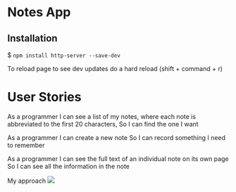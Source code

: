 # Notes App

## Installation
$ ```npm install http-server --save-dev```

To reload page to see dev updates do a hard reload (shift + command + r)

# User Stories
As a programmer I can see a list of my notes, where each note is abbreviated to the first 20 characters, 
So I can find the one I want

As a programmer I can create a new note 
So I can record something I need to remember

As a programmer I can see the full text of an individual note on its own page 
So I can see all the information in the note

My approach
![](images/img)
